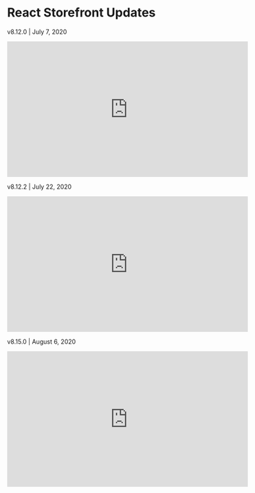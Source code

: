 # React Storefront Updates

v8.12.0 | July 7, 2020

<iframe width="560" height="315" src="https://www.youtube.com/embed/pa0eTk9wOoU" frameborder="0" allow="accelerometer; autoplay; encrypted-media; gyroscope; picture-in-picture" allowfullscreen></iframe>

v8.12.2 | July 22, 2020

<iframe width="560" height="315" src="https://www.youtube.com/embed/fBQed99sefU" frameborder="0" allow="accelerometer; autoplay; encrypted-media; gyroscope; picture-in-picture" allowfullscreen></iframe>

v8.15.0 | August 6, 2020

<iframe width="560" height="315" src="https://www.youtube.com/embed/BOlbznwTbAw" frameborder="0" allow="accelerometer; autoplay; encrypted-media; gyroscope; picture-in-picture" allowfullscreen></iframe>
